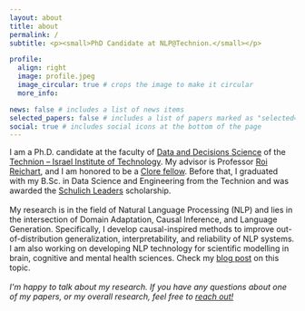 ```yaml
---
layout: about
title: about
permalink: /
subtitle: <p><small>PhD Candidate at NLP@Technion.</small></p>

profile:
  align: right
  image: profile.jpeg
  image_circular: true # crops the image to make it circular
  more_info: 

news: false # includes a list of news items
selected_papers: false # includes a list of papers marked as "selected={true}"
social: true # includes social icons at the bottom of the page
---
```


I am a Ph.D. candidate at the faculty of [Data and Decisions Science](http://dds.technion.ac.il/) of the [Technion – Israel Institute of Technology](http://www.technion.ac.il/). My advisor is Professor [Roi Reichart](https://ie.technion.ac.il/~roiri/), and I am honored to be a [Clore fellow](https://clorefoundation.org.il/clore-scholars-programme/). Before that, I graduated with my B.Sc. in Data Science and Engineering from the Technion and was awarded the [Schulich Leaders](https://schulichleaders.com/) scholarship.
<br><br>
My research is in the field of Natural Language Processing (NLP) and lies in the intersection of Domain Adaptation, Causal Inference, and Language Generation. Specifically, I develop causal-inspired methods to improve out-of-distribution generalization, interpretability, and reliability of NLP systems. I am also working on developing NLP technology for scientific modelling in  brain, cognitive and mental health sciences.
Check my [blog post](/blogs/2024-11-10-nlp4science) on this topic.
<br><br>
*I'm happy to talk about my research. If you have any questions about one of my papers, or my overall research, feel free to [reach out!](mailto:nitay@campus.technion.ac.il)*